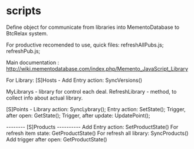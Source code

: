 # scripts

Define object for communicate from libraries into MementoDatabase to BtcRelax system.

For productive recomended to use, quick files:
refreshAllPubs.js;
refreshPub.js;

Main documentation : http://wiki.mementodatabase.com/index.php/Memento_JavaScript_Library

For Library:
[S]Hosts - Add Entry action: SyncVersions()

MyLibrarys - library for control each deal.
    RefreshLibrary - method, to collect info about actual library.

[S]Points - Library action: 
            SyncLybrary();
            Entry action: SetState();
            Trigger, after open: GetState();
            Trigger, after update: UpdatePoint();

 -------- [S]Products ---------- 
Add Entry action: SetProductState()
For refresh item state: GetProductState()
For refresh all library: SyncProducts()
Add trigger after open: GetProductState()
